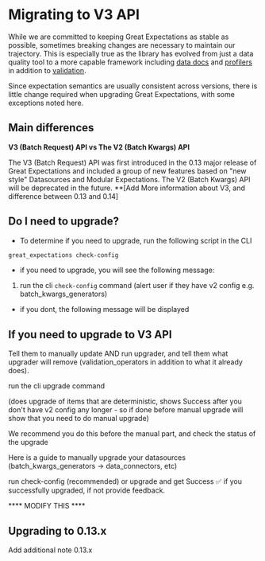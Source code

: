 # Migrating to V3 API

While we are committed to keeping Great Expectations as stable as possible, sometimes breaking changes are necessary to maintain our trajectory. This is especially true as the library has evolved from just a data quality tool to a more capable framework including [data docs](data_docs) and [profilers](profilers) in addition to [validation](validation).

Since expectation semantics are usually consistent across versions, there is little change required when upgrading Great Expectations, with some exceptions noted here.

## Main differences


**V3 (Batch Request) API vs The V2 (Batch Kwargs) API**

The V3 (Batch Request) API was first introduced in the 0.13 major release of Great Expectations and included a group of new features based on "new style" Datasources and Modular Expectations.  The V2 (Batch Kwargs) API will be deprecated in the future. **[Add More information about V3, and difference between 0.13 and 0.14]

## Do I need to upgrade?

- To determine if you need to upgrade, run the following script in the CLI


```bash
great_expectations check-config
```

- if you need to upgrade, you will see the following message:
1. run the cli `check-config` command (alert user if they have v2 config e.g. batch_kwargs_generators)

- if you dont, the following message will be displayed


## If you need to upgrade to V3 API


Tell them to manually update AND run upgrader, and tell them what upgrader will remove (validation_operators in addition to what it already does).

run the cli upgrade command

(does upgrade of items that are deterministic, shows Success after you don't have v2 config any longer - so if done before manual upgrade will show that you need to do manual upgrade)

We recommend you do this before the manual part, and check the status of the upgrade

Here is a guide to manually upgrade your datasources (batch_kwargs_generators → data_connectors, etc)

run check-config (recommended) or upgrade and get Success :white_check_mark: if you successfully upgraded, if not provide feedback.

**** MODIFY THIS ****


## Upgrading to 0.13.x

Add additional note 0.13.x
